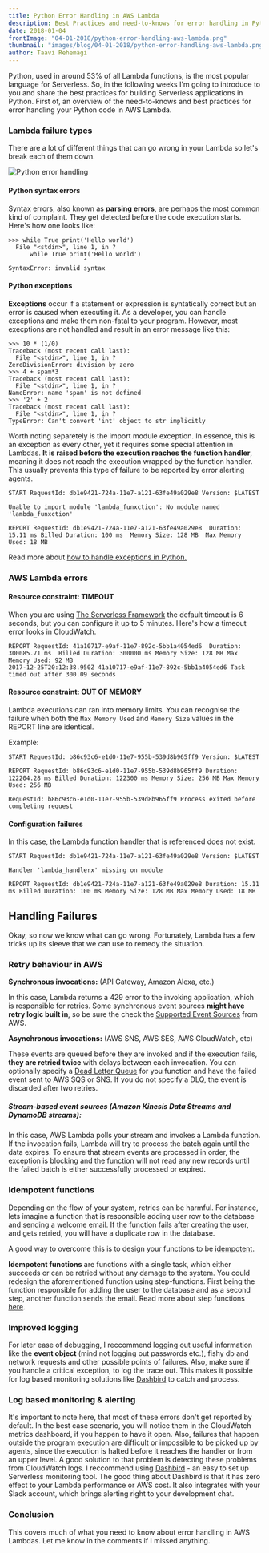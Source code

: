 ```yaml
---
title: Python Error Handling in AWS Lambda
description: Best Practices and need-to-knows for error handling in Python AWS Lambdas.
date: 2018-01-04
frontImage: "04-01-2018/python-error-handling-aws-lambda.png"
thumbnail: "images/blog/04-01-2018/python-error-handling-aws-lambda.png"
author: Taavi Rehemägi
---
```


Python, used in around 53% of all Lambda functions, is the most popular language for Serverless. So, in the following weeks I'm going to introduce to you and share the best practices for building Serverless applications in Python. First of, an overview of the need-to-knows and best practices for error handling your Python code in AWS Lambda.

### Lambda failure types
There are a lot of different things that can go wrong in your Lambda so let's break each of them down.

![Python error handling](/images/blog/04-01-2018/python-error-handling-aws-lambda.png)

#### Python syntax errors
Syntax errors, also known as **parsing errors**, are perhaps the most common kind of complaint. They get detected before the code execution starts.  Here's how one looks like: 

```
>>> while True print('Hello world')
  File "<stdin>", line 1, in ?
      while True print('Hello world')
                     ^
SyntaxError: invalid syntax
```

#### Python exceptions
**Exceptions** occur if a statement or expression is syntatically correct but an error is caused when executing it. As a developer, you can handle exceptions and make them non-fatal to your program. However, most execptions are not handled and result in an error message like this:

```
>>> 10 * (1/0)
Traceback (most recent call last):
  File "<stdin>", line 1, in ?
ZeroDivisionError: division by zero
>>> 4 + spam*3
Traceback (most recent call last):
  File "<stdin>", line 1, in ?
NameError: name 'spam' is not defined
>>> '2' + 2
Traceback (most recent call last):
  File "<stdin>", line 1, in ?
TypeError: Can't convert 'int' object to str implicitly
```


Worth noting separetely is the import module exception. In essence, this is an exception as every other, yet it requires some special attention in Lambdas. **It is raised before the execution reaches the function handler**, meaning it does not reach the execution wrapped by the function handler. This usually prevents this type of failure to be reported by error alerting agents.

```
START RequestId: db1e9421-724a-11e7-a121-63fe49a029e8 Version: $LATEST

Unable to import module 'lambda_funxction': No module named 'lambda_funxction'

REPORT RequestId: db1e9421-724a-11e7-a121-63fe49a029e8  Duration: 15.11 ms Billed Duration: 100 ms  Memory Size: 128 MB  Max Memory Used: 18 MB
```

Read more about <a href='https://docs.python.org/3.3/tutorial/errors.html' target='_blank'>how to handle exceptions in Python.</a>

### AWS Lambda errors

#### Resource constraint: TIMEOUT
When you are using <a href='https://serverless.com/framework/docs/providers/aws/guide/functions/' target='_blank'>The Serverless Framework</a> the default timeout is 6 seconds, but you can configure it up to 5 minutes. Here's how a timeout error looks in CloudWatch.
```
REPORT RequestId: 41a10717-e9af-11e7-892c-5bb1a4054ed6  Duration: 300085.71 ms  Billed Duration: 300000 ms Memory Size: 128 MB Max Memory Used: 92 MB
2017-12-25T20:12:38.950Z 41a10717-e9af-11e7-892c-5bb1a4054ed6 Task timed out after 300.09 seconds
```

#### Resource constraint: OUT OF MEMORY
Lambda executions can ran into memory limits. You can recognise the failure when both the `Max Memory Used` and `Memory Size` values in the REPORT line are identical.

Example:
```
START RequestId: b86c93c6-e1d0-11e7-955b-539d8b965ff9 Version: $LATEST

REPORT RequestId: b86c93c6-e1d0-11e7-955b-539d8b965ff9 Duration: 122204.28 ms Billed Duration: 122300 ms Memory Size: 256 MB Max Memory Used: 256 MB

RequestId: b86c93c6-e1d0-11e7-955b-539d8b965ff9 Process exited before completing request
```

#### Configuration failures
In this case, the Lambda function handler that is referenced does not exist.

```
START RequestId: db1e9421-724a-11e7-a121-63fe49a029e8 Version: $LATEST

Handler 'lambda_handlerx' missing on module

REPORT RequestId: db1e9421-724a-11e7-a121-63fe49a029e8 Duration: 15.11 ms Billed Duration: 100 ms Memory Size: 128 MB Max Memory Used: 18 MB
```

## Handling Failures
Okay, so now we know what can go wrong. Fortunately, Lambda has a few tricks up its sleeve that we can use to remedy the situation.

### Retry behaviour in AWS

**Synchronous invocations:** (API Gateway, Amazon Alexa, etc.)

In this case, Lambda returns a 429 error to the invoking application, which is responsible for retries. Some synchronous event sources **might have retry logic built in**, so be sure the check the <a href='https://docs.aws.amazon.com/lambda/latest/dg/invoking-lambda-function.html' target='_blank'>Supported Event Sources</a> from AWS.


**Asynchronous invocations:** (AWS SNS, AWS SES, AWS CloudWatch, etc)

These events are queued before they are invoked and if the execution fails, **they are retried twice** with delays between each invocation. You can optionally specify a <a href='https://docs.aws.amazon.com/lambda/latest/dg/dlq.html' target='_blank'>Dead Letter Queue</a> for you function and have the failed event sent to AWS SQS or SNS. If you do not specify a DLQ, the event is discarded after two retries.

##### **Stream-based event sources** (Amazon Kinesis Data Streams and DynamoDB streams):
In this case, AWS Lambda polls your stream and invokes a Lambda function. If the invocation fails, Lambda will try to process the batch again until the data expires.
To ensure that stream events are processed in order, the exception is blocking and the function will not read any new records until the failed batch is either successfully processed or expired.

### Idempotent functions
Depending on the flow of your system, retries can be harmful. For instance, lets imagine a function that is responsible adding user row to the database and sending a welcome email. If the function fails after creating the user, and gets retried, you will have a duplicate row in the database.

A good way to overcome this is to design your functions to be <a href='http://www.restapitutorial.com/lessons/idempotency.html' target='_blank'>idempotent</a>.

**Idempotent functions** are functions with a single task, which either succeeds or can be retried without any damage to the system. You could redesign the aforementioned function using step-functions. First being the function responsible for adding the user to the database and as a second step, another function sends the email. Read more about step functions <a href='https://aws.amazon.com/step-functions/' target='_blank'>here</a>.


### Improved logging

For later ease of debugging, I reccommend logging out useful information like the **event object** (mind not logging out passwords etc.), fishy db and network requests and other possible points of failures. Also, make sure if you handle a critical exception, to log the trace out. This makes it possible for log based monitoring solutions like <a href='https://dashbird.io' target='_blank'>Dashbird</a> to catch and process.

### Log based monitoring & alerting

It's important to note here, that most of these errors don't get reported by default. In the best case scenario, you will notice them in the CloudWatch metrics dashboard, if you happen to have it open. Also, failures that happen outside the program execution are difficult or impossible to be picked up by agents, since the execution is halted before it reaches the handler or from an upper level. A good solution to that problem is detecting these problems from CloudWatch logs. I reccommend
using <a href='https://dashbird.io' target='_blank'>Dashbird</a> - an easy to set up Serverless monitoring tool. The good thing about Dashbird is that it has zero effect to your Lambda performance or AWS cost. It also integrates with your Slack account, which brings alerting right to your development chat.

### Conclusion

This covers much of what you need to know about error handling in AWS Lambdas. Let me know in the comments if I missed anything.
